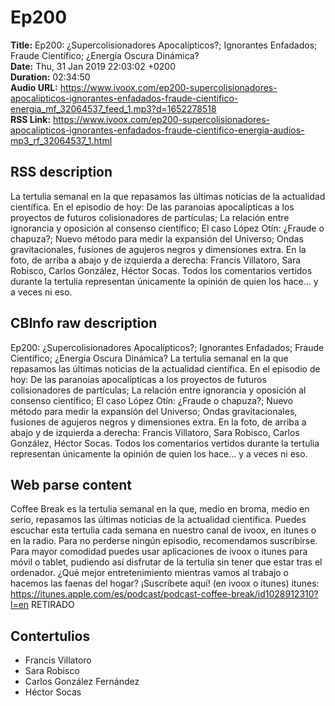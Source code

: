 # Ep200  
**Title:** Ep200: ¿Supercolisionadores Apocalípticos?; Ignorantes Enfadados; Fraude Científico; ¿Energía Oscura Dinámica?  
**Date:** Thu, 31 Jan 2019 22:03:02 +0200  
**Duration:** 02:34:50  
**Audio URL:** https://www.ivoox.com/ep200-supercolisionadores-apocalipticos-ignorantes-enfadados-fraude-cientifico-energia_mf_32064537_feed_1.mp3?d=1652278518  
**RSS Link:** https://www.ivoox.com/ep200-supercolisionadores-apocalipticos-ignorantes-enfadados-fraude-cientifico-energia-audios-mp3_rf_32064537_1.html  

## RSS description
La tertulia semanal en la que repasamos las últimas noticias de la actualidad científica. En el episodio de hoy: De las paranoias apocalípticas a los proyectos de futuros colisionadores de partículas; La relación entre ignorancia y oposición al consenso científico; El caso López Otín: ¿Fraude o chapuza?; Nuevo método para medir la expansión del Universo; Ondas gravitacionales, fusiones de agujeros negros y dimensiones extra. En la foto, de arriba a abajo y de izquierda a derecha: Francis Villatoro, Sara Robisco, Carlos González, Héctor Socas. Todos los comentarios vertidos durante la tertulia representan únicamente la opinión de quien los hace… y a veces ni eso.

## CBInfo raw description
Ep200: ¿Supercolisionadores Apocalípticos?; Ignorantes Enfadados; Fraude Científico; ¿Energía Oscura Dinámica?
La tertulia semanal en la que repasamos las últimas noticias de la actualidad científica. En el episodio de hoy: De las paranoias apocalípticas a los proyectos de futuros colisionadores de partículas; La relación entre ignorancia y oposición al consenso científico; El caso López Otín: ¿Fraude o chapuza?; Nuevo método para medir la expansión del Universo; Ondas gravitacionales, fusiones de agujeros negros y dimensiones extra. En la foto, de arriba a abajo y de izquierda a derecha: Francis Villatoro, Sara Robisco, Carlos González, Héctor Socas. Todos los comentarios vertidos durante la tertulia representan únicamente la opinión de quien los hace… y a veces ni eso. 


## Web parse content
Coffee Break es la tertulia semanal en la que, medio en broma, medio en serio, repasamos las últimas noticias de la actualidad científica. Puedes escuchar esta tertulia cada semana en nuestro canal de ivoox, en itunes o en la radio. Para no perderse ningún episodio, recomendamos suscribirse. Para mayor comodidad puedes usar aplicaciones de ivoox o itunes para móvil o tablet, pudiendo así disfrutar de la tertulia sin tener que estar tras el ordenador. ¿Qué mejor entretenimiento mientras vamos al trabajo o hacemos las faenas del hogar? ¡Suscríbete aquí! (en ivoox o itunes) itunes: https://itunes.apple.com/es/podcast/podcast-coffee-break/id1028912310?l=en RETIRADO

## Contertulios
- Francis Villatoro
- Sara Robisco
- Carlos González Fernández
- Héctor Socas